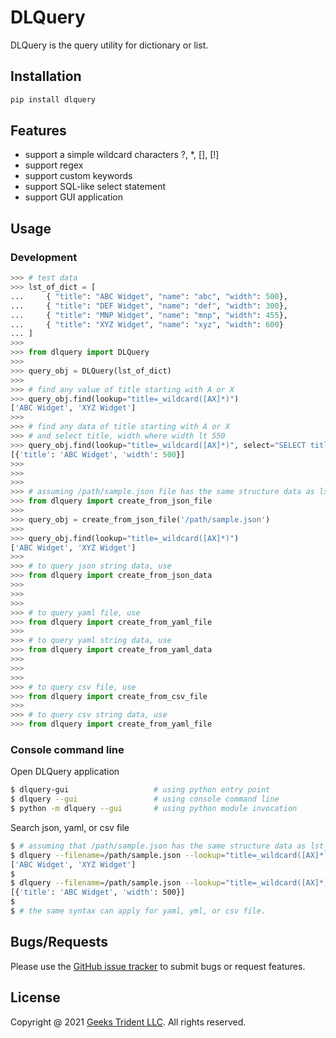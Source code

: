 # DLQuery
DLQuery is the query utility for dictionary or list.

## Installation
```python
pip install dlquery
```

## Features
- support a simple wildcard characters ?, *, [], [!]
- support regex
- support custom keywords
- support SQL-like select statement
- support GUI application

## Usage

### Development
```python
>>> # test data
>>> lst_of_dict = [
...     { "title": "ABC Widget", "name": "abc", "width": 500},
...     { "title": "DEF Widget", "name": "def", "width": 300},
...     { "title": "MNP Widget", "name": "mnp", "width": 455},
...     { "title": "XYZ Widget", "name": "xyz", "width": 600}
... ]
>>>
>>> from dlquery import DLQuery
>>>
>>> query_obj = DLQuery(lst_of_dict)
>>>
>>> # find any value of title starting with A or X
>>> query_obj.find(lookup="title=_wildcard([AX]*)")
['ABC Widget', 'XYZ Widget']
>>>
>>> # find any data of title starting with A or X 
>>> # and select title, width where width lt 550
>>> query_obj.find(lookup="title=_wildcard([AX]*)", select="SELECT title, width WHERE width lt 550")
[{'title': 'ABC Widget', 'width': 500}]
>>>
>>>
>>>
>>> # assuming /path/sample.json file has the same structure data as lst_of_dict
>>> from dlquery import create_from_json_file
>>>
>>> query_obj = create_from_json_file('/path/sample.json')
>>>
>>> query_obj.find(lookup="title=_wildcard([AX]*)")
['ABC Widget', 'XYZ Widget']
>>>
>>> # to query json string data, use
>>> from dlquery import create_from_json_data
>>>
>>>
>>>
>>> # to query yaml file, use
>>> from dlquery import create_from_yaml_file
>>>
>>> # to query yaml string data, use
>>> from dlquery import create_from_yaml_data
>>>
>>>
>>>
>>> # to query csv file, use
>>> from dlquery import create_from_csv_file
>>>
>>> # to query csv string data, use
>>> from dlquery import create_from_yaml_file
```

### Console command line

Open DLQuery application
```bash
$ dlquery-gui                   # using python entry point
$ dlquery --gui                 # using console command line
$ python -m dlquery --gui       # using python module invocation
```

Search json, yaml, or csv file
```bash
$ # assuming that /path/sample.json has the same structure data as lst_of_dict
$ dlquery --filename=/path/sample.json --lookup="title=_wildcard([AX]*)"
['ABC Widget', 'XYZ Widget']
$
$ dlquery --filename=/path/sample.json --lookup="title=_wildcard([AX]*)" --select="SELECT title, width WHERE width lt 550"
[{'title': 'ABC Widget', 'width': 500}]
$
$ # the same syntax can apply for yaml, yml, or csv file. 
```

## Bugs/Requests
Please use the [GitHub issue tracker](https://github.com/Geeks-Trident-LLC/dlquery/issues) to submit bugs or request features.

## License
Copyright @ 2021 [Geeks Trident LLC](http://www.geekstrident.com).  All rights reserved.

